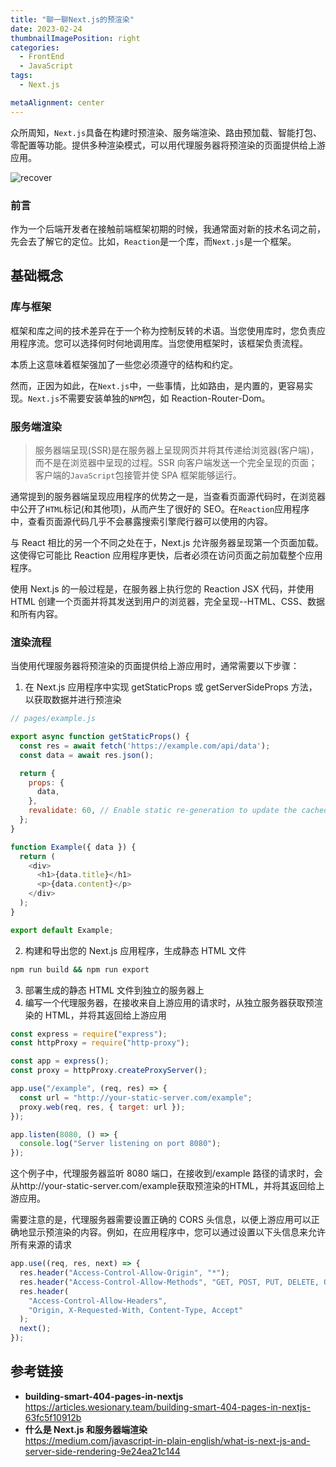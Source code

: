 ```yaml
---
title: "聊一聊Next.js的预渲染"
date: 2023-02-24
thumbnailImagePosition: right
categories:
  - FrontEnd
  - JavaScript
tags:
  - Next.js

metaAlignment: center
---
```


众所周知，`Next.js`具备在构建时预渲染、服务端渲染、路由预加载、智能打包、零配置等功能。提供多种渲染模式，可以用代理服务器将预渲染的页面提供给上游应用。

<!--more-->

![recover](https://pixelpig-1253685321.cos.ap-guangzhou.myqcloud.com/blog/bg/brush.jpg)

### 前言

作为一个后端开发者在接触前端框架初期的时候，我通常面对新的技术名词之前，先会去了解它的定位。比如，`Reaction`是一个库，而`Next.js`是一个框架。

## 基础概念

### 库与框架

框架和库之间的技术差异在于一个称为控制反转的术语。当您使用库时，您负责应用程序流。您可以选择何时何地调用库。当您使用框架时，该框架负责流程。

本质上这意味着框架强加了一些您必须遵守的结构和约定。

然而，正因为如此，在`Next.js`中，一些事情，比如路由，是内置的，更容易实现。`Next.js`不需要安装单独的`NPM`包，如 Reaction-Router-Dom。

### 服务端渲染

> 服务器端呈现(SSR)是在服务器上呈现网页并将其传递给浏览器(客户端)，而不是在浏览器中呈现的过程。SSR 向客户端发送一个完全呈现的页面；客户端的`JavaScript`包接管并使 SPA 框架能够运行。

通常提到的服务器端呈现应用程序的优势之一是，当查看页面源代码时，在浏览器中公开了`HTML`标记(和其他项)，从而产生了很好的 SEO。在`Reaction`应用程序中，查看页面源代码几乎不会暴露搜索引擎爬行器可以使用的内容。

与 React 相比的另一个不同之处在于，Next.js 允许服务器呈现第一个页面加载。这使得它可能比 Reaction 应用程序更快，后者必须在访问页面之前加载整个应用程序。

使用 Next.js 的一般过程是，在服务器上执行您的 Reaction JSX 代码，并使用 HTML 创建一个页面并将其发送到用户的浏览器，完全呈现--HTML、CSS、数据和所有内容。

### 渲染流程

当使用代理服务器将预渲染的页面提供给上游应用时，通常需要以下步骤：

1. 在 Next.js 应用程序中实现 getStaticProps 或 getServerSideProps 方法，以获取数据并进行预渲染

```JavaScript
// pages/example.js

export async function getStaticProps() {
  const res = await fetch('https://example.com/api/data');
  const data = await res.json();

  return {
    props: {
      data,
    },
    revalidate: 60, // Enable static re-generation to update the cached page every minute
  };
}

function Example({ data }) {
  return (
    <div>
      <h1>{data.title}</h1>
      <p>{data.content}</p>
    </div>
  );
}

export default Example;
```

2. 构建和导出您的 Next.js 应用程序，生成静态 HTML 文件

```bash
npm run build && npm run export
```

3. 部署生成的静态 HTML 文件到独立的服务器上
4. 编写一个代理服务器，在接收来自上游应用的请求时，从独立服务器获取预渲染的 HTML，并将其返回给上游应用

```javascript
const express = require("express");
const httpProxy = require("http-proxy");

const app = express();
const proxy = httpProxy.createProxyServer();

app.use("/example", (req, res) => {
  const url = "http://your-static-server.com/example";
  proxy.web(req, res, { target: url });
});

app.listen(8080, () => {
  console.log("Server listening on port 8080");
});
```

这个例子中，代理服务器监听 8080 端口，在接收到/example 路径的请求时，会从http://your-static-server.com/example获取预渲染的HTML，并将其返回给上游应用。

需要注意的是，代理服务器需要设置正确的 CORS 头信息，以便上游应用可以正确地显示预渲染的内容。例如，在应用程序中，您可以通过设置以下头信息来允许所有来源的请求

```javascript
app.use((req, res, next) => {
  res.header("Access-Control-Allow-Origin", "*");
  res.header("Access-Control-Allow-Methods", "GET, POST, PUT, DELETE, OPTIONS");
  res.header(
    "Access-Control-Allow-Headers",
    "Origin, X-Requested-With, Content-Type, Accept"
  );
  next();
});
```

## 参考链接

- **building-smart-404-pages-in-nextjs**  
  https://articles.wesionary.team/building-smart-404-pages-in-nextjs-63fc5f10912b
- **什么是 Next.js 和服务器端渲染**  
  https://medium.com/javascript-in-plain-english/what-is-next-js-and-server-side-rendering-9e24ea21c144
